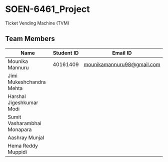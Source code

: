 # SOEN-6461_Project

Ticket Vending Machine (TVM)

## Team Members

| Name  | Student ID | Email ID
|-------|------------|-----------|
|Mounika	Mannuru| 40161409|mounikamannuru98@gmail.com|
|Jimi Mukeshchandra	Mehta|  |
|Harshal Jigeshkumar	Modi | |
|Sumit Vasharambhai	Monapara| |
|Aashray	Munjal | |
|Hema Reddy	Muppidi| |



